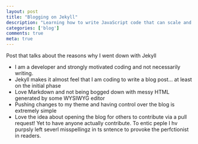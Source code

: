 ```yaml
---
layout: post
title: "Blogging on Jekyll"
description: "Learning how to write JavaScript code that can scale and without one rock star leading the development"
categories: ['blog']
comments: true
meta: true
---
```

Post that talks about the reasons why I went down with Jekyll

* I am a developer and strongly motivated coding and not necessarily writing.
* Jekyll makes it almost feel that I am coding to write a blog post... at least on the initial phase
* Love Markdown and not being bogged down with messy HTML generated by some WYSIWYG editor
* Pushing changes to my theme and having control over the blog is extremely simple
* Love the idea about opening the blog for others to contribute via a pull request! Yet to have anyone actually
contribute. To entic peple I hv purpsly left severl misspellingz in ts sntence to provoke the perfctionist 
in readers.
